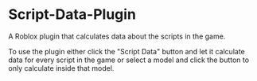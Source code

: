 Script-Data-Plugin
==================

A Roblox plugin that calculates data about the scripts in the game.

To use the plugin either click the "Script Data" button and let it calculate data for every script in the game or select a model and click the button to only calculate inside that model. 
